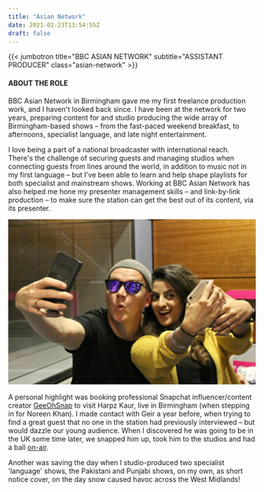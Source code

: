```yaml
---
title: "Asian Network"
date: 2021-02-23T13:54:55Z
draft: false
---
```

{{< jumbotron title="BBC ASIAN NETWORK" subtitle="ASSISTANT PRODUCER" class="asian-network" >}}
<section id="works"></section>
<div class="container">
	<div class="row centered mt mb">
		<div class="col-lg-8 col-lg-offset-2">
			<h4>ABOUT THE ROLE</h4>
			<p>
				BBC Asian Network in Birmingham gave me my first freelance production work, and I haven't looked back since. I have been at the network for two years, preparing content for and studio producing the wide array of Birmingham-based shows – from the fast-paced weekend breakfast, to afternoons, specialist language, and late night entertainment. 
			</p>
			<p>
				I love being a part of a national broadcaster with international reach. There's the challenge of securing guests and managing studios when connecting guests from lines around the world, in addition to music not in my first language – but I've been able to learn and help shape playlists for both specialist and mainstream shows. Working at BBC Asian Network has also helped me hone my presenter management skills – and link-by-link production – to make sure the station can get the best out of its content, via its presenter.
			</p>
		</div>
		<div class="col-lg-10 col-lg-offset-1 mt-half">
			<img class="img-responsive" src="/img/portfolio/asian-network-feature.jpg">
		</div>
		<div class="col-lg-8 col-lg-offset-2 mt-half">
			<p>
				A personal highlight was booking professional Snapchat influencer/content creator <a href="http://www.geeohsnap.com" target="_blank">GeeOhSnap</a> to visit Harpz Kaur, live in Birmingham (when stepping in for Noreen Khan). I made contact with Geir a year before, when trying to find a great guest that no one in the station had previously interviewed – but would dazzle our young audience. When I discovered he was going to be in the UK some time later, we snapped him up, took him to the studios and had a ball <a href="http://www.bbc.co.uk/programmes/p048lvh8" target="_blank">on-air</a>.
			</p>
			<p>
				Another was saving the day when I studio-produced two specialist 'language' shows, the Pakistani and Punjabi shows, on my own, as short notice cover, on the day snow caused havoc across the West Midlands!
			</p>
		</div>
	</div><! --/row -->
</div><! --/container -->